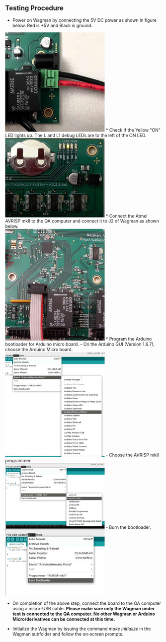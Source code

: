 ## Testing Procedure
*   Power on Wagman by connecting the 5V DC power as shown in figure below. Red is +5V and Black is ground. </br>
<img src="../resources/power_connect.jpg" width="320">
*   Check if the Yellow "ON" LED lights up. The L and L1 debug LEDs are to the left of the ON LED. </br>
<img src="../resources/coin_cell_battery_debug_LED.jpg" width="320">
*   Connect the Atmel AVRISP mkII to the QA computer and connect it to J2 of
    Wagman as shown below. </br>
<img src="../resources/avrisp_connect.jpg" width="320">
*   Program the Arduino bootloader for Arduino micro board.
    - On the Arduino GUI (Version 1.6.7), choose the Arduino Micro board. </br>
<img src="../resources/micro_board_select.jpg" width="320">
    - Choose the AVRISP mkII programmer. </br>
<img src="../resources/bootloader_type_select.jpg" width="320">
    - Burn the bootloader. </br>
<img src="../resources/burn_bootloader.jpg" width="320">

*   On completion of the above step, connect the board to the QA computer using a micro-USB cable.
    __Please make sure only the Wagman under test is connected to the QA computer. No other Wagman or
    Arduino Micro/derivatives can be connected at this time.__

*   Initialize the Wagman by issuing the command *make initialize* in the Wagman subfolder
    and follow the on-screen prompts.
